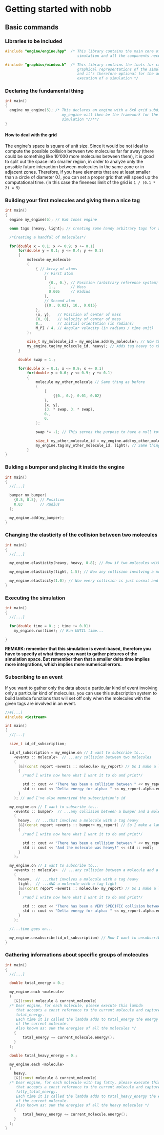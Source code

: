 # Getting started with nobb

## Basic commands

### Libraries to be included

```cpp
#include "engine/engine.hpp"  /* This library contains the main core of the
                                 simulation and all the components necessary */

#include "graphics/window.h"  /* This library contains the tools for creating
                                 graphical representations of the simulation
                                 and it's therefore optional for the actual
                                 execution of a simulation */
```
### Declaring the fundamental thing

```cpp
int main()
{
  engine my_engine(6); /* This declares an engine with a 6x6 grid subdivision.
                          my_engine will then be the framework for the entire
                          simulation *//**/
}
```

#### How to deal with the grid

The engine's space is square of unit size.
Since it would be not ideal to compute the possible collision between two molecules far far away (there could be something like 10'000 more molecules between them), it is good to split out the space into smaller region, in order to analyze only the possible future interaction between molecules in the same zone or in adjacent zones.
Therefore, if you have elements that are at least smaller than a circle of diameter 0.1, you can set a proper grid that will speed up the computational time. (in this case the fineness limit of the grid is `1 / (0.1 * 2) = 5`)

### Building your first molecules and giving them a nice tag

```c++
int main()
{
  engine my_engine(6); // 6x6 zones engine

  enum tags {heavy, light}; // creating some handy arbitrary tags for any possible need

  /*Creating a handful of molecules*/

  for(double x = 0.1; x <= 0.9; x += 0.1)
      for(double y = 0.1; y <= 0.4; y += 0.1)
      {
          molecule my_molecule
          (
              { // Array of atoms
                  // First atom
                  {
                    {0., 0.}, // Position (arbitrary reference system)
                    1.,       // Mass
                    0.005     // Radius
                  },
                  // Second atom
                  {{0., 0.02}, 10., 0.015}
              },
              {x, y},   // Position of center of mass
              {0, 0},   // Velocity of center of mass
              0.,       // Initial orientation (in radians)
              M_PI / 4. // Angular velocity (in radians / time unit)
          );

          size_t my_molecule_id = my_engine.add(my_molecule); // Now the molecule is in the engine, ready to work. The function returns the id of the molecule inside the engine.
          my_engine.tag(my_molecule_id, heavy); // Adds tag heavy to the molecule. REMARK: you can add tags to the molecule only after inserting it in the engine.
      }

      double swap = 1.;

      for(double x = 0.1; x <= 0.9; x += 0.1)
          for(double y = 0.6; y <= 0.9; y += 0.1)
          {
              molecule my_other_molecule // Same thing as before
              (
                  {
                      {{0., 0.}, 0.01, 0.02}
                  },
                  {x, y},
                  {3. * swap, 3. * swap},
                  0.,
                  0.
              );

              swap *= -1; // This serves the purpose to have a null total momentum

              size_t my_other_molecule_id = my_engine.add(my_other_molecule); // Same for the other
              my_engine.tag(my_other_molecule_id, light); // Same thing for the other molecule
          }
}
```

### Bulding a bumper and placing it inside the engine

```cpp
int main()
{
  //[...]

  bumper my_bumper(
    {0.5, 0.5}, // Position
    0.03        // Radius
  );

  my_engine.add(my_bumper);
}
```

### Changing the elasticity of the collision between two molecules

```cpp
int main()
{
  //[...]

  my_engine.elasticity(heavy, heavy, 0.8); // Now if two molecules with tag heavy collide, the collision will be anelastic with a coefficent of 0.8

  my_engine.elasticity(light, 1.5); // Now any collision involving a molecule with tag light will be superelastic with a coefficent of 1.5

  my_engine.elasticity(1.0); // Now every collision is just normal and fully elastic
}
```

### Executing the simulation

```cpp
int main()
{
  //[...]

  for(double time = 0.; ; time += 0.01)
    my_engine.run(time); // Run UNTIL time...

}
```
**REMARK: remember that this simulation is event-based, therefore you have to specify at what times you want to gather pictures of the simulation space. But remember then that a smaller delta time implies more integrations, which implies more numerical errors.**

### Subscribing to an event

If you want to gather only the data about a particular kind of event involving only a particular kind of molecules, you can use this subscription system to build lambda functions that will set off only when the molecules with the given tags are involved in an event.

```cpp
//#[...]
#include <iostream>

int main()
{
  //[...]

  size_t id_of_subscription;

  id_of_subscription = my_engine.on // I want to subscribe to...
    <events :: molecule>  // ...any collision between two molecules
    (
      [&](const report <events :: molecule> my_report) // So I make a lambda function that takes this kind of report as argument
      {
        /*and I write now here what I want it to do and print*/

        std :: cout << "There has been a collision between " << my_report.alpha.id() << " and " << my_report.beta.id() << std :: endl;
        std :: cout << "Delta energy for alpha: " << my_report.alpha.energy.delta() << std :: endl;
      }
    ); // and I've also memorized the subscription's id

  my_engine.on // I want to subscribe to...
    <events :: bumper>  // ...any collision between a bumper and a molecule...
    (
      heavy,  // ...that involves a molecule with a tag heavy
      [&](const report <events :: bumper> my_report) // So I make a lambda function that takes this kind of report as argument
      {
        /*and I write now here what I want it to do and print*/

        std :: cout << "There has been a collision between " << my_report.id() << " and " << a bumper << std :: endl;
        std :: cout << "And the molecule was heavy!" << std :: endl;
      }
    );

  my_engine.on // I want to subscribe to...
    <events :: molecule>  // ...any collision between a molecule and a molecule...
    (
      heavy,  // ...that involves a molecule with a tag heavy
      light,  // ...AND a molecule with a tag light
      [&](const report <events :: molecule> my_report) // So I make a lambda function that takes this kind of report as argument
      {
        /*and I write now here what I want it to do and print*/

        std :: cout << "There has been a VERY SPECIFIC collision between " << my_report.alpha.id() << " and " << my_report.beta.id() << std :: endl;
        std :: cout << "Delta energy for alpha: " << my_report.alpha.energy.delta() << std :: endl;
      }
    );

  //...time goes on...

  my_engine.unsubscribe(id_of_subscription) // Now I want to unsubscribe from the first subscription because I don't need it anymore
}
```

### Gathering informations about specific groups of molecules

```cpp
int main()
{
  //[...]

  double total_energy = 0.;

  my_engine.each <molecule>
  (
    [&](const molecule & current_molecule)
  /* Dear engine, for each molecule, please execute this lambda
     that accepts a const reference to the current molecule and captures
     total_energy.
     Each time it is called the lambda adds to total_energy the energy
     of the current molecule.
     Also known as: sum the energies of all the molecules */
    {
        total_energy += current_molecule.energy();
    }
  );

  double total_heavy_energy = 0.;

  my_engine.each <molecule>
  (
    heavy,
    [&](const molecule & current_molecule)
  /* Dear engine, for each molecule with tag fatty, please execute this lambda
     that accepts a const reference to the current molecule and captures
     fatty_total_energy.
     Each time it is called the lambda adds to total_heavy_energy the energy
     of the current molecule.
     Also known as: sum the energies of all the heavy molecules */
    {
        total_heavy_energy += current_molecule.energy();
    }
  );
}
```
